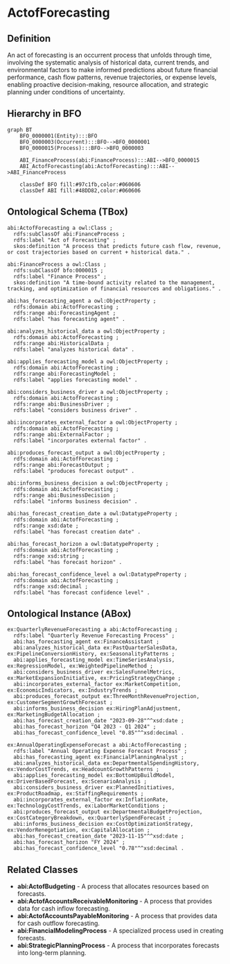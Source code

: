 # ActofForecasting

## Definition
An act of forecasting is an occurrent process that unfolds through time, involving the systematic analysis of historical data, current trends, and environmental factors to make informed predictions about future financial performance, cash flow patterns, revenue trajectories, or expense levels, enabling proactive decision-making, resource allocation, and strategic planning under conditions of uncertainty.

## Hierarchy in BFO
```mermaid
graph BT
    BFO_0000001(Entity):::BFO
    BFO_0000003(Occurrent):::BFO-->BFO_0000001
    BFO_0000015(Process):::BFO-->BFO_0000003
    
    ABI_FinanceProcess(abi:FinanceProcess):::ABI-->BFO_0000015
    ABI_ActofForecasting(abi:ActofForecasting):::ABI-->ABI_FinanceProcess
    
    classDef BFO fill:#97c1fb,color:#060606
    classDef ABI fill:#48DD82,color:#060606
```

## Ontological Schema (TBox)
```turtle
abi:ActofForecasting a owl:Class ;
  rdfs:subClassOf abi:FinanceProcess ;
  rdfs:label "Act of Forecasting" ;
  skos:definition "A process that predicts future cash flow, revenue, or cost trajectories based on current + historical data." .

abi:FinanceProcess a owl:Class ;
  rdfs:subClassOf bfo:0000015 ;
  rdfs:label "Finance Process" ;
  skos:definition "A time-bound activity related to the management, tracking, and optimization of financial resources and obligations." .

abi:has_forecasting_agent a owl:ObjectProperty ;
  rdfs:domain abi:ActofForecasting ;
  rdfs:range abi:ForecastingAgent ;
  rdfs:label "has forecasting agent" .

abi:analyzes_historical_data a owl:ObjectProperty ;
  rdfs:domain abi:ActofForecasting ;
  rdfs:range abi:HistoricalData ;
  rdfs:label "analyzes historical data" .

abi:applies_forecasting_model a owl:ObjectProperty ;
  rdfs:domain abi:ActofForecasting ;
  rdfs:range abi:ForecastingModel ;
  rdfs:label "applies forecasting model" .

abi:considers_business_driver a owl:ObjectProperty ;
  rdfs:domain abi:ActofForecasting ;
  rdfs:range abi:BusinessDriver ;
  rdfs:label "considers business driver" .

abi:incorporates_external_factor a owl:ObjectProperty ;
  rdfs:domain abi:ActofForecasting ;
  rdfs:range abi:ExternalFactor ;
  rdfs:label "incorporates external factor" .

abi:produces_forecast_output a owl:ObjectProperty ;
  rdfs:domain abi:ActofForecasting ;
  rdfs:range abi:ForecastOutput ;
  rdfs:label "produces forecast output" .

abi:informs_business_decision a owl:ObjectProperty ;
  rdfs:domain abi:ActofForecasting ;
  rdfs:range abi:BusinessDecision ;
  rdfs:label "informs business decision" .

abi:has_forecast_creation_date a owl:DatatypeProperty ;
  rdfs:domain abi:ActofForecasting ;
  rdfs:range xsd:date ;
  rdfs:label "has forecast creation date" .

abi:has_forecast_horizon a owl:DatatypeProperty ;
  rdfs:domain abi:ActofForecasting ;
  rdfs:range xsd:string ;
  rdfs:label "has forecast horizon" .

abi:has_forecast_confidence_level a owl:DatatypeProperty ;
  rdfs:domain abi:ActofForecasting ;
  rdfs:range xsd:decimal ;
  rdfs:label "has forecast confidence level" .
```

## Ontological Instance (ABox)
```turtle
ex:QuarterlyRevenueForecasting a abi:ActofForecasting ;
  rdfs:label "Quarterly Revenue Forecasting Process" ;
  abi:has_forecasting_agent ex:FinanceAssistant ;
  abi:analyzes_historical_data ex:PastQuarterSalesData, ex:PipelineConversionHistory, ex:SeasonalityPatterns ;
  abi:applies_forecasting_model ex:TimeSeriesAnalysis, ex:RegressionModel, ex:WeightedPipelineMethod ;
  abi:considers_business_driver ex:SalesFunnelMetrics, ex:MarketExpansionInitiative, ex:PricingStrategyChange ;
  abi:incorporates_external_factor ex:MarketCompetition, ex:EconomicIndicators, ex:IndustryTrends ;
  abi:produces_forecast_output ex:ThreeMonthRevenueProjection, ex:CustomerSegmentGrowthForecast ;
  abi:informs_business_decision ex:HiringPlanAdjustment, ex:MarketingBudgetAllocation ;
  abi:has_forecast_creation_date "2023-09-28"^^xsd:date ;
  abi:has_forecast_horizon "Q4 2023 - Q1 2024" ;
  abi:has_forecast_confidence_level "0.85"^^xsd:decimal .

ex:AnnualOperatingExpenseForecast a abi:ActofForecasting ;
  rdfs:label "Annual Operating Expense Forecast Process" ;
  abi:has_forecasting_agent ex:FinancialPlanningAnalyst ;
  abi:analyzes_historical_data ex:DepartmentalSpendingHistory, ex:VendorCostTrends, ex:HeadcountGrowthPatterns ;
  abi:applies_forecasting_model ex:BottomUpBuildModel, ex:DriverBasedForecast, ex:ScenarioAnalysis ;
  abi:considers_business_driver ex:PlannedInitiatives, ex:ProductRoadmap, ex:StaffingRequirements ;
  abi:incorporates_external_factor ex:InflationRate, ex:TechnologyCostTrends, ex:LaborMarketConditions ;
  abi:produces_forecast_output ex:DepartmentalBudgetProjection, ex:CostCategoryBreakdown, ex:QuarterlySpendForecast ;
  abi:informs_business_decision ex:CostOptimizationStrategy, ex:VendorRenegotiation, ex:CapitalAllocation ;
  abi:has_forecast_creation_date "2023-11-15"^^xsd:date ;
  abi:has_forecast_horizon "FY 2024" ;
  abi:has_forecast_confidence_level "0.78"^^xsd:decimal .
```

## Related Classes
- **abi:ActofBudgeting** - A process that allocates resources based on forecasts.
- **abi:ActofAccountsReceivableMonitoring** - A process that provides data for cash inflow forecasting.
- **abi:ActofAccountsPayableMonitoring** - A process that provides data for cash outflow forecasting.
- **abi:FinancialModelingProcess** - A specialized process used in creating forecasts.
- **abi:StrategicPlanningProcess** - A process that incorporates forecasts into long-term planning. 